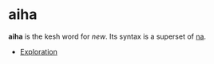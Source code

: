 # aiha

**aiha** is the kesh word for _new_. Its syntax is a superset of [na](https://github.com/kesh-lang/na).

- [Exploration](https://github.com/kesh-lang/aiha/wiki/Exploration)
